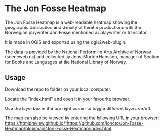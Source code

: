 # The Jon Fosse Heatmap
The Jon Fosse Heatmap is a web-readable heatmap showing the geographic distribution and density of theatre productions with the Norwegian playwriter Jon Fosse mentioned as playwriter or translator.

It is made in QGIS and exported using the qgis2web-plugin.

The data is provided by the National Performing Arts Archive of Norway (sceneweb.no) and collected by Jens-Morten Hanssen, manager of Section for Books and Languages at the National Library of Norway.

## Usage

Download the repo to folder on your local computer.

Locate the "index.html" and open it in your favourite browser.

Use the layer box in the top right corner to toggle different layers on/off.

The map can also be viewed by entering the following URL in your browser: 
https://htmlpreview.github.io/?https://github.com/joncto/Jon-Fosse-Heatmap/blob/main/Jon-Fosse-Heatmap/index.html
